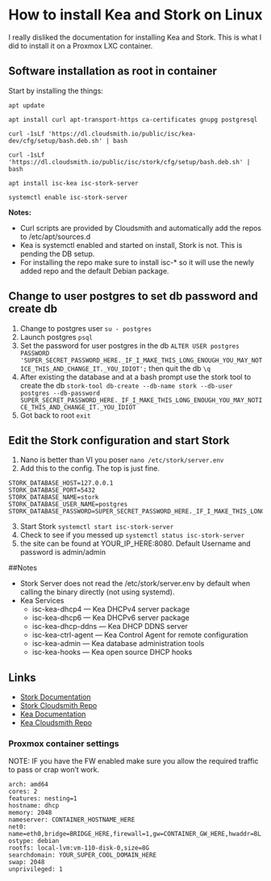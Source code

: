 # How to install Kea and Stork on Linux
I really disliked the documentation for installing Kea and Stork. This is what I did to install it on a Proxmox LXC container. 

## Software installation as root in container
Start by installing the things:

```apt update```

```apt install curl apt-transport-https ca-certificates gnupg postgresql```

```curl -1sLf 'https://dl.cloudsmith.io/public/isc/kea-dev/cfg/setup/bash.deb.sh' | bash```

```curl -1sLf 'https://dl.cloudsmith.io/public/isc/stork/cfg/setup/bash.deb.sh' | bash```

```apt install isc-kea isc-stork-server```

```systemctl enable isc-stork-server```

**Notes:**
- Curl scripts are provided by Cloudsmith and automatically add the repos to /etc/apt/sources.d
- Kea is systemctl enabled and started on install, Stork is not. This is pending the DB setup.
- For installing the repo make sure to install isc-* so it will use the newly added repo and the default Debian package.

## Change to user postgres to set db password and create db
1. Change to postgres user ```su - postgres```
3. Launch postgres ```psql```
4. Set the password for user postgres in the db ```ALTER USER postgres PASSWORD 'SUPER_SECRET_PASSWORD_HERE._IF_I_MAKE_THIS_LONG_ENOUGH_YOU_MAY_NOTICE_THIS_AND_CHANGE_IT._YOU_IDIOT';``` then quit the db ```\q```
5. After existing the database and at a bash prompt use the stork tool to create the db ```stork-tool db-create --db-name stork --db-user postgres --db-password SUPER_SECRET_PASSWORD_HERE._IF_I_MAKE_THIS_LONG_ENOUGH_YOU_MAY_NOTICE_THIS_AND_CHANGE_IT._YOU_IDIOT```
6. Got back to root ```exit```

## Edit the Stork configuration and start Stork
1. Nano is better than VI you poser ```nano /etc/stork/server.env```
2. Add this to the config. The top is just fine.
```
STORK_DATABASE_HOST=127.0.0.1
STORK_DATABASE_PORT=5432
STORK_DATABASE_NAME=stork
STORK_DATABASE_USER_NAME=postgres
STORK_DATABASE_PASSWORD=SUPER_SECRET_PASSWORD_HERE._IF_I_MAKE_THIS_LONG_ENOUGH_YOU_MAY_NOTICE_THIS_AND_CHANGE_IT._YOU_IDIOT
```
3. Start Stork ```systemctl start isc-stork-server```
4. Check to see if you messed up ```systemctl status isc-stork-server```
5. the site can be found at YOUR_IP_HERE:8080. Default Username and password is admin/admin

##Notes
- Stork Server does not read the /etc/stork/server.env by default when calling the binary directly (not using systemd). 
- Kea Services
  - isc-kea-dhcp4 — Kea DHCPv4 server package
  - isc-kea-dhcp6 — Kea DHCPv6 server package
  - isc-kea-dhcp-ddns — Kea DHCP DDNS server
  - isc-kea-ctrl-agent — Kea Control Agent for remote configuration
  - isc-kea-admin — Kea database administration tools
  - isc-kea-hooks — Kea open source DHCP hooks

## Links
- [Stork Documentation](https://stork.readthedocs.io/en/latest/install.html)
- [Stork Cloudsmith Repo](https://cloudsmith.io/~isc/repos/stork/packages/)
- [Kea Documentation](https://kea.readthedocs.io/en/latest/)
- [Kea Cloudsmith Repo](https://cloudsmith.io/~isc/repos/kea-dev/packages/)

### Proxmox container settings
NOTE: IF you have the FW enabled make sure you allow the required traffic to pass or crap won’t work.
```
arch: amd64
cores: 2
features: nesting=1
hostname: dhcp
memory: 2048
nameserver: CONTAINER_HOSTNAME_HERE
net0: name=eth0,bridge=BRIDGE_HERE,firewall=1,gw=CONTAINER_GW_HERE,hwaddr=BL:AH:BL:AH:BL:AH,ip=CONTAINER_IP_HERE/SUBNET,type=veth
ostype: debian
rootfs: local-lvm:vm-110-disk-0,size=8G
searchdomain: YOUR_SUPER_COOL_DOMAIN_HERE
swap: 2048
unprivileged: 1
```
